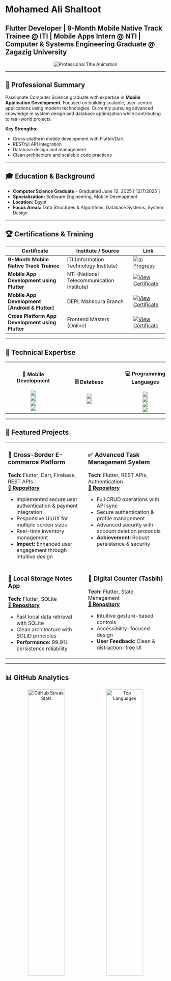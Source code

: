 # Mohamed Ali Shaltoot
## Flutter Developer | 9-Month Mobile Native Track Trainee @ ITI | Mobile Apps Intern @ NTI | Computer & Systems Engineering Graduate @ Zagazig University

<p align="center">
  <img src="https://readme-typing-svg.demolab.com?font=JetBrains+Mono&size=24&pause=1000&color=2E86AB&width=600&lines=Computer+Science+Graduate;Flutter+%26+Mobile+Developer;Building+Scalable+Solutions" alt="Professional Title Animation">
</p>

---

## 🎯 Professional Summary

Passionate Computer Science graduate with expertise in **Mobile Application Development**. Focused on building scalable, user-centric applications using modern technologies. Currently pursuing advanced knowledge in system design and database optimization while contributing to real-world projects.

**Key Strengths:**
- Cross-platform mobile development with Flutter/Dart
- RESTful API integration
- Database design and management
- Clean architecture and scalable code practices

---

## 🎓 Education & Background

- **Computer Science Graduate** - Graduated June 12, 2025 [ 12/7/2025 ]
- **Specialization:** Software Engineering, Mobile Development
- **Location:** Egypt
- **Focus Areas:** Data Structures & Algorithms, Database Systems, System Design

---

## 🏆 Certifications & Training

| Certificate | Institute / Source | Link |
|-------------|-----------|------|
| **9-Month Mobile Native Track Trainee** | ITI (Information Technology Institute) | [![In Progress](https://img.shields.io/badge/In%20Progress-FFA500?style=for-the-badge&logo=clock&logoColor=black)]() |
| **Mobile App Development using Flutter** | NTI (National Telecommunication Institute) | [![View Certificate](https://img.shields.io/badge/View%20Certificate-F39C12?style=for-the-badge&logo=google-drive&logoColor=black)](https://drive.google.com/file/d/1fkOUlEqTuihnKLNZ8qIgoY7Oxn_63YPU/view?usp=sharing) |
| **Mobile App Development [Android & Flutter]** | DEPI, Mansoura Branch | [![View Certificate](https://img.shields.io/badge/View%20Certificate-F39C12?style=for-the-badge&logo=google-drive&logoColor=black)](https://drive.google.com/file/d/1p0wVJuX75ltH2v7ZdXeMs_3f4ctjE8-Y/view?usp=sharing) |
| **Cross Platform App Development using Flutter** | Frontend Masters (Online) | [![View Certificate](https://img.shields.io/badge/View%20Certificate-F39C12?style=for-the-badge&logo=google-drive&logoColor=black)](https://drive.google.com/file/d/1Oe9bqEoWR-c2F7zXfSHhv4bl68-z-AhD/view?usp=sharing) |


---

## 💼 Technical Expertise

<table>
  <tr>
    <td align="center" width="25%">
      <h4>📱 Mobile Development</h4>
      <div style="min-width:160px">
        <img src="https://img.shields.io/badge/Flutter-02569B?style=for-the-badge&logo=flutter&logoColor=white" />
      </div>
      <div style="min-width:160px">
        <img src="https://img.shields.io/badge/Dart-0175C2?style=for-the-badge&logo=dart&logoColor=white" />
      </div>
      <div style="min-width:160px">
        <img src="https://img.shields.io/badge/Kotlin-7F52FF?style=for-the-badge&logo=kotlin&logoColor=white" />
      </div>
      <div style="min-width:160px">
        <img src="https://img.shields.io/badge/Android-3DDC84?style=for-the-badge&logo=android&logoColor=white" />
      </div>
    </td>
    <td align="center" width="25%">
      <h4>🗄️ Database</h4>
      <div style="min-width:160px">
        <img src="https://img.shields.io/badge/Firebase-FFCA28?style=for-the-badge&logo=firebase&logoColor=black" />
      </div>
      <div style="min-width:160px">
        <img src="https://img.shields.io/badge/SQLite-003B57?style=for-the-badge&logo=sqlite&logoColor=white" />
      </div>
    </td>
    <td align="center" width="25%">
      <h4>💻 Programming Languages</h4>
      <div style="min-width:160px">
        <img src="https://img.shields.io/badge/C-A8B9CC?style=for-the-badge&logo=c&logoColor=black" />
      </div>
      <div style="min-width:160px">
        <img src="https://img.shields.io/badge/Dart-0175C2?style=for-the-badge&logo=dart&logoColor=white" />
      </div>
      <div style="min-width:160px">
        <img src="https://img.shields.io/badge/JavaScript-F7DF1E?style=for-the-badge&logo=javascript&logoColor=black" />
      </div>
      <div style="min-width:160px">
        <img src="https://img.shields.io/badge/Kotlin-7F52FF?style=for-the-badge&logo=kotlin&logoColor=white" />
      </div>
    </td>
    <td align="center" width="25%">
      <h4>⚙️ Tools</h4>
      <div style="min-width:160px">
        <img src="https://img.shields.io/badge/VS%20Code-007ACC?style=for-the-badge&logo=visual-studio-code&logoColor=white" />
      </div>
      <div style="min-width:160px">
        <img src="https://img.shields.io/badge/Git-F05032?style=for-the-badge&logo=git&logoColor=white" />
      </div>
      <div style="min-width:160px">
        <img src="https://img.shields.io/badge/Postman-FF6C37?style=for-the-badge&logo=postman&logoColor=white" />
      </div>
      <div style="min-width:160px">
        <img src="https://img.shields.io/badge/Android%20Studio-3DDC84?style=for-the-badge&logo=android-studio&logoColor=white" />
      </div>
    </td>
  </tr>
</table>

---

## 🚀 Featured Projects

<table>
  <tr>
    <td width="50%" valign="top">
      <h3>🛒 Cross-Border E-commerce Platform</h3>
      <b>Tech:</b> Flutter, Dart, Firebase, REST APIs  
      <br>
      <a href="https://github.com/MohamedAliShaltoot/NTI_E-commerce-Stylish-App-">
        🔗 <b>Repository</b>
      </a>
      <ul>
        <li>Implemented secure user authentication & payment integration</li>
        <li>Responsive UI/UX for multiple screen sizes</li>
        <li>Real-time inventory management</li>
        <li><b>Impact:</b> Enhanced user engagement through intuitive design</li>
      </ul>
    </td>
    <td width="50%" valign="top">
      <h3>✅ Advanced Task Management System</h3>
      <b>Tech:</b> Flutter, REST APIs, Authentication  
      <br>
      <a href="https://github.com/MohamedAliShaltoot/TODO_App_with_APIs_Integration-">
        🔗 <b>Repository</b>
      </a>
      <ul>
        <li>Full CRUD operations with API sync</li>
        <li>Secure authentication & profile management</li>
        <li>Advanced security with account deletion protocols</li>
        <li><b>Achievement:</b> Robust persistence & security</li>
      </ul>
    </td>
  </tr>
  <tr>
    <td width="50%" valign="top">
      <h3>📝 Local Storage Notes App</h3>
      <b>Tech:</b> Flutter, SQLite  
      <br>
      <a href="https://github.com/MohamedAliShaltoot/TODo_App">
        🔗 <b>Repository</b>
      </a>
      <ul>
        <li>Fast local data retrieval with SQLite</li>
        <li>Clean architecture with SOLID principles</li>
        <li><b>Performance:</b> 99.9% persistence reliability</li>
      </ul>
    </td>
    <td width="50%" valign="top">
      <h3>🔢 Digital Counter (Tasbih)</h3>
      <b>Tech:</b> Flutter, State Management  
      <br>
      <a href="https://github.com/MohamedAliShaltoot/Tasbih-application">
        🔗 <b>Repository</b>
      </a>
      <ul>
        <li>Intuitive gesture-based controls</li>
        <li>Accessibility-focused design</li>
        <li><b>User Feedback:</b> Clean & distraction-free UI</li>
      </ul>
    </td>
  </tr>
</table>

---

## 📊 GitHub Analytics

<div align="center">
  <img src="https://github-readme-streak-stats.herokuapp.com?user=MohamedAliShaltoot&theme=tokyonight&hide_border=true" width="48%" alt="GitHub Streak Stats">
  <img src="https://github-readme-stats.vercel.app/api/top-langs/?username=MohamedAliShaltoot&layout=compact&theme=tokyonight&hide_border=true&langs_count=8" width="48%" alt="Top Languages">
</div>

<p align="center">
  <img src="https://github-readme-activity-graph.vercel.app/graph?username=MohamedAliShaltoot&theme=tokyo-night&hide_border=true" alt="GitHub Activity Graph" width="95%">
</p>

---

## 🎯 Current Focus & Goals

**Currently Learning:**
- Advanced system design patterns
- Microservices architecture
- Database optimization techniques
- DevOps practices and CI/CD

**2024 Objectives:**
- Contribute to 3+ open-source Flutter projects
- Build and deploy a full-stack application
- Expand knowledge in cloud technologies

---

## 🤝 Professional Opportunities

**Actively Seeking:**
- Software Engineering Internships
- Mobile Development Projects
- Open Source Contributions

**Available For:**
- Flutter/Mobile app development consulting
- Code reviews and technical mentoring
- Collaborative development projects
- Technical writing and documentation

---

## 📫 Connect & Collaborate

<p align="left">
  <a href="https://www.linkedin.com/in/muhamed-ali-shaltoot/" target="_blank">
    <img src="https://img.shields.io/badge/LinkedIn-Connect-0077B5?style=for-the-badge&logo=linkedin&logoColor=white" alt="LinkedIn Profile">
  </a>
  <a href="mailto:mohamedali3092002@gmail.com">
    <img src="https://img.shields.io/badge/Email-Contact-EA4335?style=for-the-badge&logo=gmail&logoColor=white" alt="Email Contact">
  </a>
  <a href="https://github.com/MohamedAliShaltoot" target="_blank">
    <img src="https://img.shields.io/badge/GitHub-Follow-181717?style=for-the-badge&logo=github&logoColor=white" alt="GitHub Profile">
  </a>
</p>

---

<p align="center">
  <i>"Building tomorrow's solutions with today's code"</i>
</p>

<p align="center">
  <img src="https://komarev.com/ghpvc/?username=MohamedAliShaltoot&style=flat-square&color=2E86AB" alt="Profile Views">
</p>
